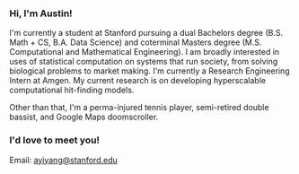 ### Hi, I'm Austin! 

I'm currently a student at Stanford pursuing a dual Bachelors degree (B.S. Math + CS, B.A. Data Science) and coterminal Masters degree (M.S. Computational and Mathematical Engineering). I am broadly interested in uses of statistical computation on systems that run society, from solving biological problems to market making. I'm currently a Research Engineering Intern at Amgen. My current research is on developing hyperscalable computational hit-finding models. 

Other than that, I'm a perma-injured tennis player, semi-retired double bassist, and Google Maps doomscroller. 

### I'd love to meet you! 

Email: ayiyang@stanford.edu


